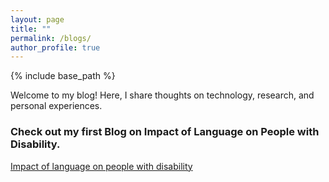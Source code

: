 ```yaml
---
layout: page
title: ""
permalink: /blogs/
author_profile: true
---
```


{% include base_path %}

Welcome to my blog! Here, I share thoughts on technology, research, and personal experiences.

### Check out my first Blog on Impact of Language on People with Disability.  

 [Impact of language on people with disability](https://medium.com/@aditikumar590/the-impact-of-language-on-people-with-disability-ff11aa4772f1/)
